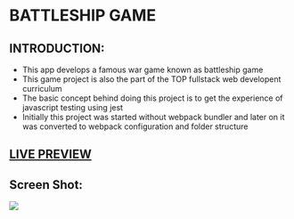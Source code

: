 # BATTLESHIP GAME

## INTRODUCTION:

- This app develops a famous war game known as battleship game
- This game project is also the part of the TOP fullstack web developent curriculum
- The basic concept behind doing this project is to get the experience of javascript testing using jest
- Initially this project was started without webpack bundler and later on it was converted to webpack configuration and folder structure

## [LIVE PREVIEW](https://full-stackninja.github.io/battleship-game/)

## Screen Shot:

![](./battleship-image.png)
